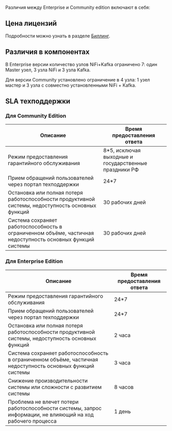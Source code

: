 Различия между Enterprise и Community edition включают в себя:

## Цена лицензий

Подробности можно узнать в разделе [Биллинг](.../billing).

## Различия в компонентах

В Enterprise версии количество узлов NiFi+Kafka ограничено 7: один Master узел, 3 узла NiFi и 3 узла Kafka.

Для версии Community установлено ограничение в 4 узла: 1 узел мастер и 3 узла с совместно установленными NiFi + Kafka.

## SLA техподдержки

### Для Community Edition

|Описание | Время предоставления ответа |
|--- |--- |
|Режим предоставления гарантийного обслуживания | 8*5, исключая выходные и государственные праздники РФ|
|Прием обращений пользователей через портал техподдержки | 24*7 |
|Остановка или полная потеря работоспособности продуктивной системы, недоступность основных функций |30 рабочих дней |
| Система сохраняет работоспособность в ограниченном объёме, частичная недоступность основных функций системы |30 рабочих дней |

### Для Enterprise Edition

|Описание | Время предоставления ответа |
|--- |--- |
|Режим предоставления гарантийного обслуживания | 24*7|
|Прием обращений пользователей через портал техподдержки | 24*7 |
|Остановка или полная потеря работоспособности продуктивной системы, недоступность основных функций |2 часа |
| Система сохраняет работоспособность в ограниченном объёме, частичная недоступность основных функций системы |3 часа |
| Снижение производительности системы или сложности с развитием системы| 8 часов|
|Проблема не влечет потери работоспособности системы, запрос информации, не влияющий на ход рабочего процесса |1 день |
